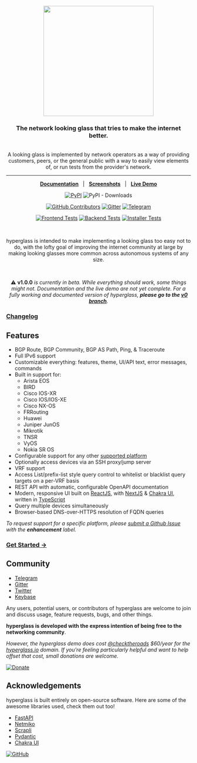 <div align="center">
  <br/>
  <img src="https://res.cloudinary.com/hyperglass/image/upload/v1593916013/logo-light.svg" width=300></img>
  <br/>
  <h3>The network looking glass that tries to make the internet better.</h3>
  <br/>  
  A looking glass is implemented by network operators as a way of providing customers, peers, or the general public with a way to easily view elements of, or run tests from the provider's network.
</div>

<hr/>

<div align="center">

[**Documentation**](https://hyperglass.io)&nbsp;&nbsp;&nbsp;|&nbsp;&nbsp;&nbsp;[**Screenshots**](https://hyperglass.io/screenshots)&nbsp;&nbsp;&nbsp;|&nbsp;&nbsp;&nbsp;[**Live Demo**](https://demo.hyperglass.io/)

[![PyPI](https://img.shields.io/pypi/v/hyperglass?style=for-the-badge)](https://pypi.org/project/hyperglass/)
![PyPI - Downloads](https://img.shields.io/pypi/dm/hyperglass?color=%2340798C&style=for-the-badge)

[![GitHub Contributors](https://img.shields.io/github/contributors/checktheroads/hyperglass?color=40798C&style=for-the-badge)](https://github.com/checktheroads/hyperglass)
[![Gitter](https://img.shields.io/gitter/room/checktheroads/hyperglass?color=ff5e5b&style=for-the-badge)](https://gitter.im/hyperglass)
[![Telegram](https://img.shields.io/badge/chat-telegram-blue?style=for-the-badge&color=blue&logo=telegram)](https://t.me/hyperglasslg)

[![Frontend Tests](https://img.shields.io/github/workflow/status/checktheroads/hyperglass/Frontend%20Testing?label=Frontend%20Tests&style=for-the-badge)](https://github.com/checktheroads/hyperglass/actions?query=workflow%3A%Frontend+Testing%22)
[![Backend Tests](https://img.shields.io/github/workflow/status/checktheroads/hyperglass/Backend%20Testing?label=Backend%20Tests&style=for-the-badge)](https://github.com/checktheroads/hyperglass/actions?query=workflow%3A%Backend+Testing%22)
[![Installer Tests](https://img.shields.io/github/workflow/status/checktheroads/hyperglass/Installer%20Testing?label=Installer%20Tests&style=for-the-badge)](https://github.com/checktheroads/hyperglass/actions?query=workflow%3A%Installer+Testing%22)

<br/>

hyperglass is intended to make implementing a looking glass too easy not to do, with the lofty goal of improving the internet community at large by making looking glasses more common across autonomous systems of any size.

<br/>

⚠️ **v1.0.0** *is currently in beta. While everything should work, some things might not. Documentation and the live demo are not yet complete. For a fully working and documented version of hyperglass, **please go to the [v0 branch](https://github.com/checktheroads/hyperglass/tree/v0)**.*

</div>

### [Changelog](https://github.com/checktheroads/hyperglass/blob/v1.0.0/CHANGELOG.md)

## Features

- BGP Route, BGP Community, BGP AS Path, Ping, & Traceroute
- Full IPv6 support
- Customizable everything: features, theme, UI/API text, error messages, commands
- Built in support for:
    - Arista EOS
    - BIRD
    - Cisco IOS-XR
    - Cisco IOS/IOS-XE
    - Cisco NX-OS
    - FRRouting
    - Huawei
    - Juniper JunOS
    - Mikrotik
    - TNSR
    - VyOS
    - Nokia SR OS
- Configurable support for any other [supported platform](https://hyperglass.io/docs/platforms)
- Optionally access devices via an SSH proxy/jump server
- VRF support
- Access List/prefix-list style query control to whitelist or blacklist query targets on a per-VRF basis
- REST API with automatic, configurable OpenAPI documentation
- Modern, responsive UI built on [ReactJS](https://reactjs.org/), with [NextJS](https://nextjs.org/) & [Chakra UI](https://chakra-ui.com/), written in [TypeScript](https://www.typescriptlang.org/)
- Query multiple devices simultaneously
- Browser-based DNS-over-HTTPS resolution of FQDN queries

*To request support for a specific platform, please [submit a Github Issue](https://github.com/checktheroads/hyperglass/issues/new) with the **enhancement** label.*

### [Get Started →](https://hyperglass.io/)

## Community

- [Telegram](https://t.me/hyperglasslg)
- [Gitter](https://gitter.im/hyperglass)
- [Twitter](https://twitter.com/checktheroads)
- [Keybase](https://keybase.io/team/hyperglass)

Any users, potential users, or contributors of hyperglass are welcome to join and discuss usage, feature requests, bugs, and other things.

**hyperglass is developed with the express intention of being free to the networking community**.

*However, the hyperglass demo does cost [@checktheroads](https://github.com/checktheroads) $60/year for the [hyperglass.io](https://hyperglass.io) domain. If you're feeling particularly helpful and want to help offset that cost, small donations are welcome.*

[![Donate](https://img.shields.io/badge/Donate-blue.svg?logo=paypal&style=for-the-badge)](https://www.paypal.com/cgi-bin/webscr?cmd=_s-xclick&hosted_button_id=ZQFH3BB2B5M3E&source=url)

## Acknowledgements

hyperglass is built entirely on open-source software. Here are some of the awesome libraries used, check them out too!

- [FastAPI](https://fastapi.tiangolo.com/)
- [Netmiko](https://github.com/ktbyers/netmiko)
- [Scrapli](https://github.com/carlmontanari/scrapli)
- [Pydantic](https://pydantic-docs.helpmanual.io/)
- [Chakra UI](https://chakra-ui.com/)

[![GitHub](https://img.shields.io/github/license/checktheroads/hyperglass?color=330036&style=for-the-badge)](https://github.com/checktheroads/hyperglass/blob/v1.0.0/LICENSE)
